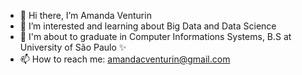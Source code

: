 - 👋 Hi there, I’m Amanda Venturin
- 👀 I’m interested and learning about Big Data and Data Science 
- 🌱 I'm about to graduate in Computer Informations Systems, B.S at University of São Paulo ✨
- 📫 How to reach me: amandacventurin@gmail.com

<!---
amandaventurin/amandaventurin is a ✨ special ✨ repository because its `README.md` (this file) appears on your GitHub profile.
You can click the Preview link to take a look at your changes.
--->
